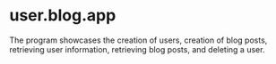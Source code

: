 # user.blog.app
The program showcases the creation of users, creation of blog posts, retrieving user information, retrieving blog posts, and deleting a user. 
